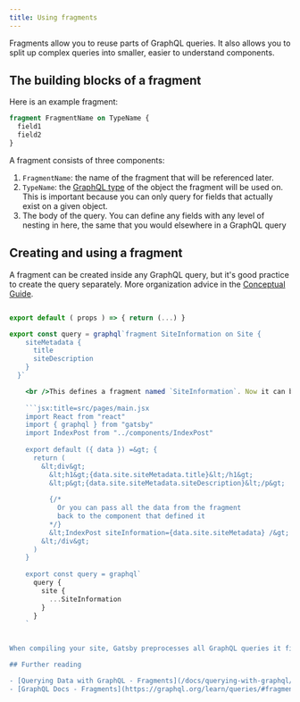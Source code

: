 ```yaml
---
title: Using fragments
---
```


Fragments allow you to reuse parts of GraphQL queries. It also allows you to split up complex queries into smaller, easier to understand components.

## The building blocks of a fragment

Here is an example fragment:

```graphql
fragment FragmentName on TypeName {
  field1
  field2
}
```

A fragment consists of three components:

1. `FragmentName`: the name of the fragment that will be referenced later.
2. `TypeName`: the [GraphQL type](https://graphql.org/graphql-js/object-types/) of the object the fragment will be used on. This is important because you can only query for fields that actually exist on a given object.
3. The body of the query. You can define any fields with any level of nesting in here, the same that you would elsewhere in a GraphQL query

## Creating and using a fragment

A fragment can be created inside any GraphQL query, but it's good practice to create the query separately. More organization advice in the [Conceptual Guide](/docs/querying-with-graphql/#fragments).

```jsx:title=src/components/IndexPost.jsx import React from "react" import { graphql } from "gatsby"

export default ( props ) => { return (...) }

export const query = graphql`fragment SiteInformation on Site {
    siteMetadata {
      title
      siteDescription
    }
  }`

    <br />This defines a fragment named `SiteInformation`. Now it can be used from within the page's GraphQL query:
    
    ```jsx:title=src/pages/main.jsx
    import React from "react"
    import { graphql } from "gatsby"
    import IndexPost from "../components/IndexPost"
    
    export default ({ data }) =&gt; {
      return (
        &lt;div&gt;
          &lt;h1&gt;{data.site.siteMetadata.title}&lt;/h1&gt;
          &lt;p&gt;{data.site.siteMetadata.siteDescription}&lt;/p&gt;
    
          {/*
            Or you can pass all the data from the fragment
            back to the component that defined it
          */}
          &lt;IndexPost siteInformation={data.site.siteMetadata} /&gt;
        &lt;/div&gt;
      )
    }
    
    export const query = graphql`
      query {
        site {
          ...SiteInformation
        }
      }
    `
    

When compiling your site, Gatsby preprocesses all GraphQL queries it finds. Therefore, any file that gets included in your project can define a snippet. However, only Pages can define GraphQL queries that actually return data. This is why we can define the fragment in the component file - it doesn't actually return any data directly.

## Further reading

- [Querying Data with GraphQL - Fragments](/docs/querying-with-graphql/#fragments)
- [GraphQL Docs - Fragments](https://graphql.org/learn/queries/#fragments)
